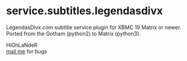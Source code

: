 service.subtitles.legendasdivx
=========================

LegendasDivx.com subtitle service plugin for XBMC 19 Matrix or newer.<br>
Ported from the Gotham (python2) to Matrix (python3).


HiGhLaNdeR
<br><a href="mailto:highlander@teknorage.com">mail me</a> for bugs